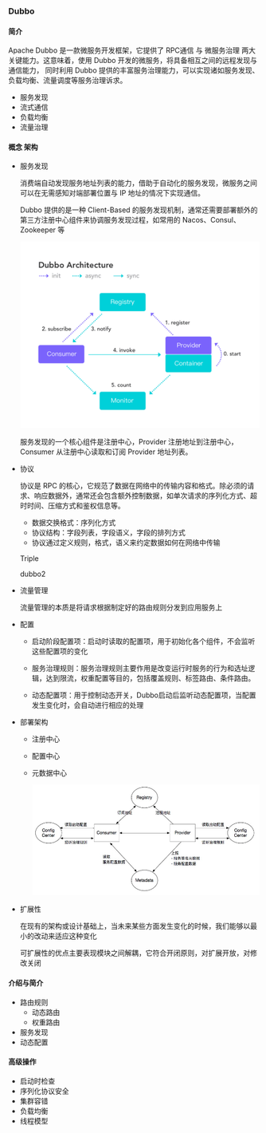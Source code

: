 ### Dubbo



#### 简介

Apache Dubbo 是一款微服务开发框架，它提供了 RPC通信 与 微服务治理 两大关键能力。这意味着，使用 Dubbo 开发的微服务，将具备相互之间的远程发现与通信能力， 同时利用 Dubbo 提供的丰富服务治理能力，可以实现诸如服务发现、负载均衡、流量调度等服务治理诉求。

- 服务发现
- 流式通信
- 负载均衡
- 流量治理



#### 概念 架构

- 服务发现

  消费端自动发现服务地址列表的能力，借助于自动化的服务发现，微服务之间可以在无需感知对端部署位置与 IP 地址的情况下实现通信。

  Dubbo 提供的是一种 Client-Based 的服务发现机制，通常还需要部署额外的第三方注册中心组件来协调服务发现过程，如常用的 Nacos、Consul、Zookeeper 等

  <img src="./img/基本工作原理.png" alt="基本工作原理" style="zoom:50%;" />

  服务发现的一个核心组件是注册中心，Provider 注册地址到注册中心，Consumer 从注册中心读取和订阅 Provider 地址列表。 

- 协议

  协议是 RPC 的核心，它规范了数据在网络中的传输内容和格式。除必须的请求、响应数据外，通常还会包含额外控制数据，如单次请求的序列化方式、超时时间、压缩方式和鉴权信息等。

  - 数据交换格式：序列化方式
  - 协议结构：字段列表，字段语义，字段的排列方式
  - 协议通过定义规则，格式，语义来约定数据如何在网络中传输

  Triple

  dubbo2

- 流量管理

  流量管理的本质是将请求根据制定好的路由规则分发到应用服务上

- 配置

  - 启动阶段配置项：启动时读取的配置项，用于初始化各个组件，不会监听这些配置项的变化

  - 服务治理规则：服务治理规则主要作用是改变运行时服务的行为和选址逻辑，达到限流，权重配置等目的，包括覆盖规则、标签路由、条件路由。

  - 动态配置项：用于控制动态开关，Dubbo启动后监听动态配置项，当配置发生变化时，会自动进行相应的处理

- 部署架构

  - 注册中心

  - 配置中心

  - 元数据中心

    <img src="./img/Dubbo微服务组件与各个中心的交互过程.png" alt="Dubbo微服务组件与各个中心的交互过程" style="zoom: 67%;" />

- 扩展性

  在现有的架构或设计基础上，当未来某些方面发生变化的时候，我们能够以最小的改动来适应这种变化

  可扩展性的优点主要表现模块之间解耦，它符合开闭原则，对扩展开放，对修改关闭



#### 介绍与简介

- 路由规则
  - 动态路由
  - 权重路由
- 服务发现
- 动态配置



#### 高级操作

- 启动时检查
- 序列化协议安全
- 集群容错
- 负载均衡
- 线程模型